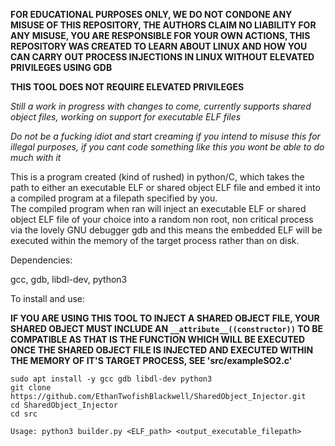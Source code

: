 **FOR EDUCATIONAL PURPOSES ONLY, WE DO NOT CONDONE ANY MISUSE OF THIS REPOSITORY, THE AUTHORS CLAIM NO LIABILITY FOR ANY MISUSE, YOU ARE RESPONSIBLE FOR YOUR OWN ACTIONS, THIS REPOSITORY WAS CREATED TO LEARN ABOUT LINUX AND HOW YOU CAN CARRY OUT PROCESS INJECTIONS IN LINUX WITHOUT ELEVATED PRIVILEGES USING GDB**

**THIS TOOL DOES NOT REQUIRE ELEVATED PRIVILEGES**

*Still a work in progress with changes to come, currently supports shared object files, working on support for executable ELF files*

*Do not be a fucking idiot and start creaming if you intend to misuse this for illegal purposes, if you cant code something like this you wont be able to do much with it*

This is a program created (kind of rushed) in python/C, which takes the path to either an executable ELF or shared object ELF file and embed it into a compiled program at a filepath specified by you.<br>
The compiled program when ran will inject an executable ELF or shared object ELF file of your choice into a random non root, non critical process via the lovely GNU debugger gdb and this means the embedded ELF will be executed within the memory of the target process rather than on disk. 

Dependencies:

gcc, gdb, libdl-dev, python3

To install and use:

**IF YOU ARE USING THIS TOOL TO INJECT A SHARED OBJECT FILE, YOUR SHARED OBJECT MUST INCLUDE AN `__attribute__((constructor))` TO BE COMPATIBLE AS THAT IS THE FUNCTION WHICH WILL BE EXECUTED ONCE THE SHARED OBJECT FILE IS INJECTED AND EXECUTED WITHIN THE MEMORY OF IT'S TARGET PROCESS, SEE 'src/exampleSO2.c'**

`sudo apt install -y gcc gdb libdl-dev python3` <br>
`git clone https://github.com/EthanTwofishBlackwell/SharedObject_Injector.git` <br>
`cd SharedObject_Injector` <br>
`cd src` <br>

`Usage: python3 builder.py <ELF_path> <output_executable_filepath>`
